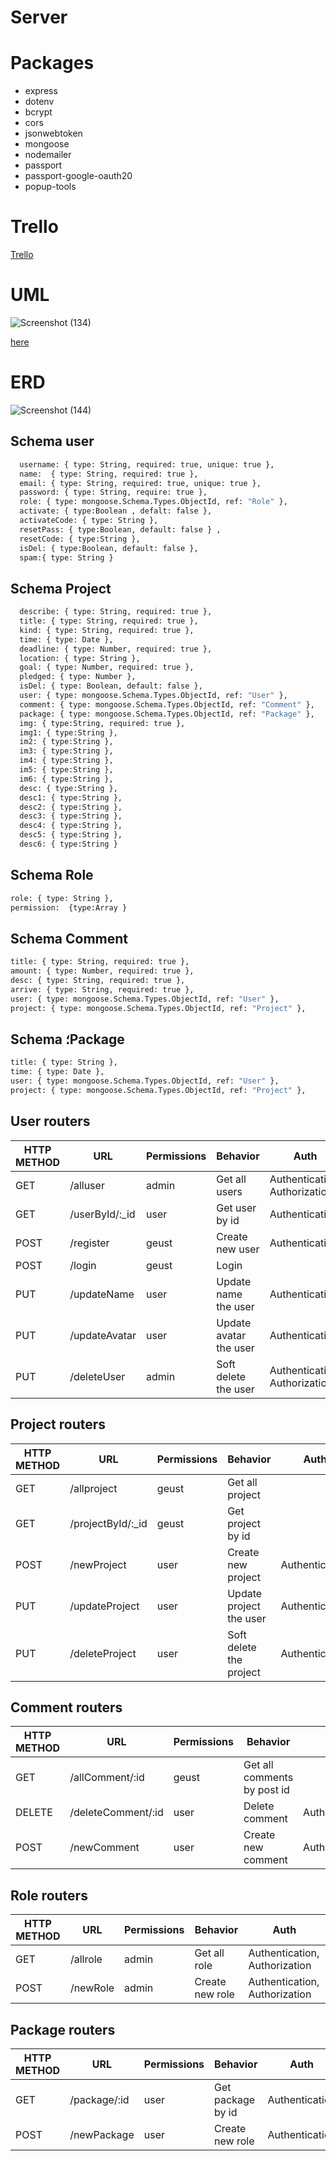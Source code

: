 # Server

# Packages

- express
- dotenv
- bcrypt
- cors
- jsonwebtoken
- mongoose
- nodemailer
- passport
- passport-google-oauth20
- popup-tools

# Trello

[Trello](https://trello.com/b/I4xUaGQ9/mp-project-abdullah)

# UML

![Screenshot (134)](https://user-images.githubusercontent.com/92247941/146356877-fca77ef3-452f-48de-9d7b-fcc1d3b48e5f.png)

[here](https://drive.google.com/file/d/1CzUcRdSd1-91CtpPpF_AEq5frq5_CaT2/view?usp=sharing)

# ERD

![Screenshot (144)](https://user-images.githubusercontent.com/92247941/146668505-b35da740-6c0c-4996-a4d1-b698900dc42b.png)

## Schema user

```bash
  username: { type: String, required: true, unique: true },
  name:  { type: String, required: true },
  email: { type: String, required: true, unique: true },
  password: { type: String, require: true },
  role: { type: mongoose.Schema.Types.ObjectId, ref: "Role" },
  activate: { type:Boolean , defalt: false },
  activateCode: { type: String },
  resetPass: { type:Boolean, default: false } ,
  resetCode: { type:String },
  isDel: { type:Boolean, default: false },
  spam:{ type: String }
```

## Schema Project

```bash
  describe: { type: String, required: true },
  title: { type: String, required: true },
  kind: { type: String, required: true },
  time: { type: Date },
  deadline: { type: Number, required: true },
  location: { type: String },
  goal: { type: Number, required: true },
  pledged: { type: Number },
  isDel: { type: Boolean, default: false },
  user: { type: mongoose.Schema.Types.ObjectId, ref: "User" },
  comment: { type: mongoose.Schema.Types.ObjectId, ref: "Comment" },
  package: { type: mongoose.Schema.Types.ObjectId, ref: "Package" },
  img: { type:String, required: true },
  img1: { type:String },
  im2: { type:String },
  im3: { type:String },
  im4: { type:String },
  im5: { type:String },
  im6: { type:String },
  desc: { type:String },
  desc1: { type:String },
  desc2: { type:String },
  desc3: { type:String },
  desc4: { type:String },
  desc5: { type:String },
  desc6: { type:String }
```

## Schema Role

```bash
role: { type: String },
permission:  {type:Array }
```

## Schema Comment

```bash
title: { type: String, required: true },
amount: { type: Number, required: true },
desc: { type: String, required: true },
arrive: { type: String, required: true },
user: { type: mongoose.Schema.Types.ObjectId, ref: "User" },
project: { type: mongoose.Schema.Types.ObjectId, ref: "Project" },
```

## Schema ؛Package

```bash
title: { type: String },
time: { type: Date },
user: { type: mongoose.Schema.Types.ObjectId, ref: "User" },
project: { type: mongoose.Schema.Types.ObjectId, ref: "Project" },
```



## User routers

| HTTP METHOD | URL             | Permissions | Behavior               | Auth                          |
| ----------- | --------------- | ----------- | ---------------------- | ----------------------------- |
| GET         | /alluser        | admin       | Get all users          | Authentication, Authorization |
| GET         | /userById/:\_id | user        | Get user by id         | Authentication                |
| POST        | /register       | geust       | Create new user        | Authentication                |
| POST        | /login          | geust       | Login                  |                               |
| PUT         | /updateName     | user        | Update name the user   | Authentication                |
| PUT         | /updateAvatar   | user        | Update avatar the user | Authentication                |
| PUT         | /deleteUser     | admin       | Soft delete the user   | Authentication, Authorization |

## Project routers

| HTTP METHOD | URL                | Permissions | Behavior                | Auth           |
| ----------- | ------------------ | ----------- | ----------------------- | -------------- |
| GET         | /allproject        | geust       | Get all project         |                |
| GET         | /projectById/:\_id | geust       | Get project by id       |                |
| POST        | /newProject        | user        | Create new project      | Authentication |
| PUT         | /updateProject     | user        | Update project the user | Authentication |
| PUT         | /deleteProject     | user        | Soft delete the project | Authentication |

## Comment routers

| HTTP METHOD | URL                | Permissions | Behavior                    | ِAuth          |
| ----------- | ------------------ | ----------- | --------------------------- | -------------- |
| GET         | /allComment/:id    | geust       | Get all comments by post id |                |
| DELETE      | /deleteComment/:id | user        | Delete comment              | Authentication |
| POST        | /newComment        | user        | Create new comment          | Authentication |

## Role routers

| HTTP METHOD | URL      | Permissions | Behavior        | Auth                          |
| ----------- | -------- | ----------- | --------------- | ----------------------------- |
| GET         | /allrole | admin       | Get all role    | Authentication, Authorization |
| POST        | /newRole | admin       | Create new role | Authentication, Authorization |

## Package routers

| HTTP METHOD | URL          | Permissions | Behavior          | Auth           |
| ----------- | ------------ | ----------- | ----------------- | -------------- |
| GET         | /package/:id | user        | Get package by id | Authentication |
| POST        | /newPackage  | user        | Create new role   | Authentication |
